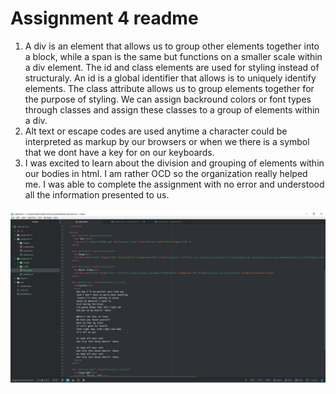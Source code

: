 # Assignment 4 readme

1. A div is an element that allows us to group other elements together into a block, while a span is the same but functions on
a smaller scale within a div element. The id and class elements are used for styling instead of structuraly. An id is a global identifier
that allows is to uniquely identify elements. The class attribute allows us to group elements together for the purpose of styling. We can
assign backround colors or font types through classes and assign these classes to a group of elements within a div.
2. Alt text or escape codes are used anytime a character could be interpreted as markup by our browsers or when we there is a
symbol that we dont have a key for on our keyboards.
3. I was excited to learn about the division and grouping of elements within our bodies in html. I am rather OCD so the organization really
helped me. I was able to complete the assignment with no error and understood all the information presented to us.

![Image of My Atom Editor](./images/Workspace.jpg)
